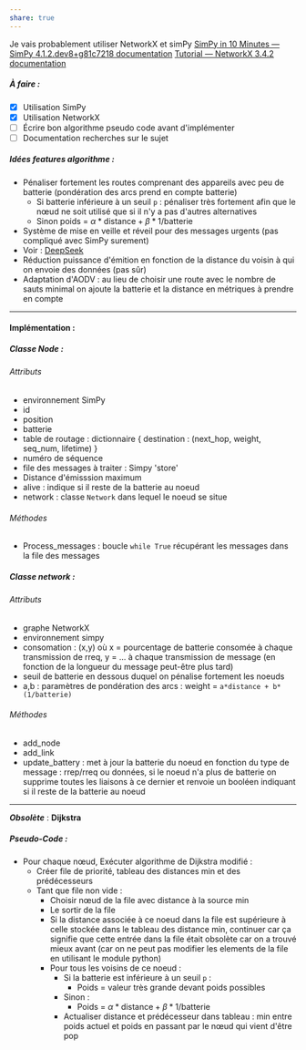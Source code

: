 ```yaml
---
share: true
---
```

Je vais probablement utiliser NetworkX et simPy
[SimPy in 10 Minutes — SimPy 4.1.2.dev8+g81c7218 documentation](https://simpy.readthedocs.io/en/latest/simpy_intro/index.html)
[Tutorial — NetworkX 3.4.2 documentation](https://networkx.org/documentation/stable/tutorial.html)
##### À faire :
- [x] Utilisation SimPy
- [x] Utilisation NetworkX
- [ ] Écrire bon algorithme pseudo code avant d'implémenter
- [ ] Documentation recherches sur le sujet

##### Idées features algorithme : 
- Pénaliser fortement les routes comprenant des appareils avec peu de batterie (pondération des arcs prend en compte batterie)
	- Si batterie inférieure à un seuil `p` : pénaliser très fortement afin que le nœud ne soit utilisé que si il n'y a pas d'autres alternatives
	- Sinon poids = $\alpha*\text{distance} + \beta*1/\text{batterie}$
- Système de mise en veille et réveil pour des messages urgents (pas compliqué avec SimPy surement)
- Voir : [DeepSeek](https://chat.deepseek.com/a/chat/s/4e2a9815-fd19-4653-b3c2-a087f881b637)
- Réduction puissance d'émition en fonction de la distance du voisin à qui on envoie des données (pas sûr)
- Adaptation d'AODV : au lieu de choisir une route avec le nombre de sauts minimal on ajoute la batterie et la distance en métriques à prendre en compte 

___
#### Implémentation :
##### Classe Node :
###### Attributs 
- environnement SimPy
- id
- position
- batterie
- table de routage : dictionnaire { destination : (next_hop, weight, seq_num, lifetime) }
- numéro de séquence 
- file des messages à traiter : Simpy 'store'
- Distance d'émisssion maximum
- alive : indique si il reste de la batterie au noeud
- network : classe `Network` dans lequel le noeud se situe

###### Méthodes
- Process_messages : boucle ``while True`` récupérant les messages dans la file des messages

##### Classe network : 
###### Attributs 
- graphe NetworkX
- environnement simpy
- consomation : (x,y) où x = pourcentage de batterie consomée à chaque transmission de rreq, y = ... à chaque transmission de message (en fonction de la longueur du message peut-être plus tard)
- seuil de batterie en dessous duquel on pénalise fortement les noeuds
- a,b : paramètres de pondération des arcs : weight = `a*distance + b*(1/batterie)`
###### Méthodes
- add_node
- add_link
- update_battery : met à jour la batterie du noeud en fonction du type de message : rrep/rreq ou données, si le noeud n'a plus de batterie on supprime toutes les liaisons à ce dernier et renvoie un booléen indiquant si il reste de la batterie au noeud 
---
***Obsolète*** : **Dijkstra**
##### Pseudo-Code :
- Pour chaque nœud, Exécuter algorithme de Dijkstra modifié :
	- Créer file de priorité, tableau des distances min et des prédécesseurs
	- Tant que file non vide :
		- Choisir nœud de la file avec distance à la source min
		- Le sortir de la file
		- Si la distance associée à ce noeud dans la file est supérieure à celle stockée dans le tableau des distance min, continuer car ça signifie que cette entrée dans la file était obsolète car on a trouvé mieux avant (car on ne peut pas modifier les elements de la file en utilisant le module python)
		- Pour tous les voisins de ce noeud : 
			- Si la batterie est inférieure à un seuil `p` : 
				- Poids = valeur très grande devant poids possibles
			- Sinon :
				- Poids = $\alpha*\text{distance} + \beta*1/\text{batterie}$ 
			- Actualiser distance et prédécesseur dans tableau : min entre poids actuel et poids en passant par le nœud qui vient d'être pop


